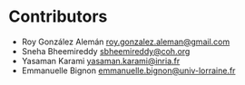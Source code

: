 # Contributors

* Roy González Alemán <roy.gonzalez.aleman@gmail.com>
* Sneha Bheemireddy <sbheemireddy@coh.org>
* Yasaman Karami <yasaman.karami@inria.fr>
* Emmanuelle Bignon <emmanuelle.bignon@univ-lorraine.fr>
